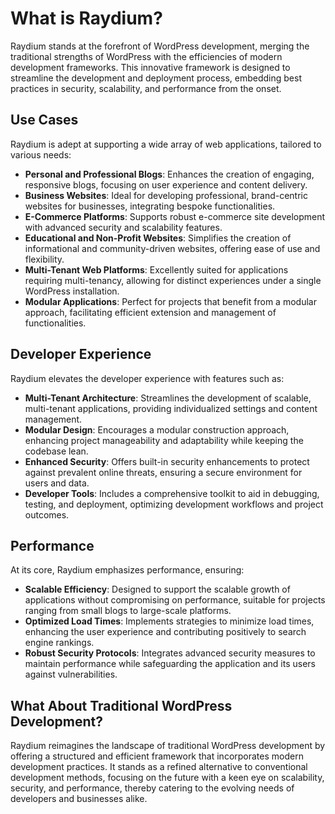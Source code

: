 # What is Raydium?

Raydium stands at the forefront of WordPress development, merging the traditional strengths of WordPress with the efficiencies of modern development frameworks. This innovative framework is designed to streamline the development and deployment process, embedding best practices in security, scalability, and performance from the onset.

## Use Cases

Raydium is adept at supporting a wide array of web applications, tailored to various needs:

- **Personal and Professional Blogs**: Enhances the creation of engaging, responsive blogs, focusing on user experience and content delivery.
- **Business Websites**: Ideal for developing professional, brand-centric websites for businesses, integrating bespoke functionalities.
- **E-Commerce Platforms**: Supports robust e-commerce site development with advanced security and scalability features.
- **Educational and Non-Profit Websites**: Simplifies the creation of informational and community-driven websites, offering ease of use and flexibility.
- **Multi-Tenant Web Platforms**: Excellently suited for applications requiring multi-tenancy, allowing for distinct experiences under a single WordPress installation.
- **Modular Applications**: Perfect for projects that benefit from a modular approach, facilitating efficient extension and management of functionalities.

## Developer Experience

Raydium elevates the developer experience with features such as:

- **Multi-Tenant Architecture**: Streamlines the development of scalable, multi-tenant applications, providing individualized settings and content management.
- **Modular Design**: Encourages a modular construction approach, enhancing project manageability and adaptability while keeping the codebase lean.
- **Enhanced Security**: Offers built-in security enhancements to protect against prevalent online threats, ensuring a secure environment for users and data.
- **Developer Tools**: Includes a comprehensive toolkit to aid in debugging, testing, and deployment, optimizing development workflows and project outcomes.

## Performance

At its core, Raydium emphasizes performance, ensuring:

- **Scalable Efficiency**: Designed to support the scalable growth of applications without compromising on performance, suitable for projects ranging from small blogs to large-scale platforms.
- **Optimized Load Times**: Implements strategies to minimize load times, enhancing the user experience and contributing positively to search engine rankings.
- **Robust Security Protocols**: Integrates advanced security measures to maintain performance while safeguarding the application and its users against vulnerabilities.

## What About Traditional WordPress Development?

Raydium reimagines the landscape of traditional WordPress development by offering a structured and efficient framework that incorporates modern development practices. It stands as a refined alternative to conventional development methods, focusing on the future with a keen eye on scalability, security, and performance, thereby catering to the evolving needs of developers and businesses alike.
